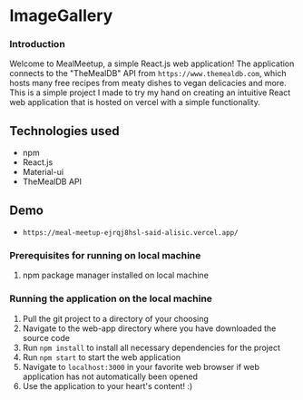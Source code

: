 # **ImageGallery**

### Introduction

Welcome to MealMeetup, a simple React.js web application! The application connects 
to the "TheMealDB" API from `https://www.themealdb.com`, which hosts many free recipes 
from meaty dishes to vegan delicacies and more. This is a simple project I made to try my hand on 
creating an intuitive React web application that is hosted on vercel with a simple functionality.

## Technologies used

- npm
- React.js
- Material-ui
- TheMealDB API

## Demo

- `https://meal-meetup-ejrqj8hsl-said-alisic.vercel.app/`

### Prerequisites for running on local machine

1. npm package manager installed on local machine

### Running the application on the local machine

1. Pull the git project to a directory of your choosing
2. Navigate to the web-app directory where you have downloaded the source code
3. Run `npm install` to install all necessary dependencies for the project
4. Run `npm start` to start the web application 
5. Navigate to `localhost:3000` in your favorite web browser if web application has not automatically been opened
6. Use the application to your heart's content! :)




